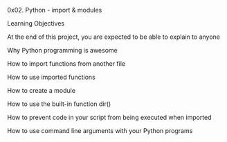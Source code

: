 0x02. Python - import & modules

Learning Objectives

At the end of this project, you are expected to be able to explain to anyone

Why Python programming is awesome

How to import functions from another file

How to use imported functions

How to create a module

How to use the built-in function dir()

How to prevent code in your script from being executed when imported

How to use command line arguments with your Python programs
